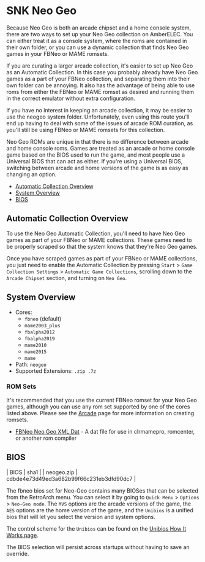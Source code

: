 # SNK Neo Geo

Because Neo Geo is both an arcade chipset and a home console system, there are two ways to set up your Neo Geo collection on AmberELEC. You can either treat it as a console system, where the roms are contained in their own folder, or you can use a dynamic collection that finds Neo Geo games in your FBNeo or MAME romsets.

If you are curating a larger arcade collection, it's easier to set up Neo Geo as an Automatic Collection. In this case you probably already have Neo Geo games as a part of your FBNeo collection, and separating them into their own folder can be annoying. It also has the advantage of being able to use roms from either the FBNeo or MAME romset as desired and running them in the correct emulator without extra configuration.

If you have no interest in keeping an arcade collection, it may be easier to use the neogeo system folder. Unfortunately, even using this route you'll end up having to deal with some of the issues of arcade ROM curation, as you'll still be using FBNeo or MAME romsets for this collection.

Neo Geo ROMs are unique in that there is no difference between arcade and home console roms. Games are treated as an arcade or home console game based on the BIOS used to run the game, and most people use a Universal BIOS that can act as either. If you're using a Universal BIOS, switching between arcade and home versions of the game is as easy as changing an option.

- [Automatic Collection Overview](#automatic-collection-overview)
- [System Overview](#system-overview)
- [BIOS](#bios)

## Automatic Collection Overview

To use the Neo Geo Automatic Collection, you'll need to have Neo Geo games as part of your FBNeo or MAME collections. These games need to be properly scraped so that the system knows that they're Neo Geo games.

Once you have scraped games as part of your FBNeo or MAME collections, you just need to enable the Automatic Collection by pressing `Start` > `Game Collection Settings` > `Automatic Game Collections`, scrolling down to the `Arcade Chipset` section, and turning on `Neo Geo`.

## System Overview

- Cores:
  - `fbneo` (default)
  - `mame2003_plus`
  - `fbalpha2012`
  - `fbalpha2019`
  - `mame2010`
  - `mame2015`
  - `mame`
- Path: `neogeo`
- Supported Extensions: `.zip .7z`

### ROM Sets

It's recommended that you use the current FBNeo romset for your Neo Geo games, although you can use any rom set supported by one of the cores listed above. Please see the [Arcade](/guides/arcade) page for more information on creating romsets.

- [FBNeo Neo Geo XML Dat](https://raw.githubusercontent.com/libretro/FBNeo/master/dats/FinalBurn%20Neo%20(ClrMame%20Pro%20XML%2C%20Neogeo%20only).dat) - A dat file for use in clrmamepro, romcenter, or another rom compiler

## BIOS

| BIOS | sha1 |
| neogeo.zip | cdbde4e73d49ed3a682b99f66c231eb3dfd90dc7 |

The fbneo bios set for Neo-Geo contains many BIOSes that can be selected from the RetroArch menu. You can select it by going to `Quick Menu` > `Options` > `Neo-Geo mode`. The `MVS` options are the arcade versions of the game, the `AES` options are the home version of the game, and the `Unibios` is a unified bios that will let you select the version and system options.

The control scheme for the `Unibios` can be found on the [Unibios How It Works page](http://unibios.free.fr/howitworks.html).

The BIOS selection will persist across startups without having to save an override.